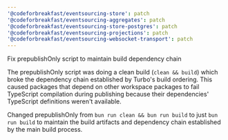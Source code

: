 ```yaml
---
'@codeforbreakfast/eventsourcing-store': patch
'@codeforbreakfast/eventsourcing-aggregates': patch
'@codeforbreakfast/eventsourcing-store-postgres': patch
'@codeforbreakfast/eventsourcing-projections': patch
'@codeforbreakfast/eventsourcing-websocket-transport': patch
---
```


Fix prepublishOnly script to maintain build dependency chain

The prepublishOnly script was doing a clean build (`clean && build`) which broke the dependency chain established by Turbo's build ordering. This caused packages that depend on other workspace packages to fail TypeScript compilation during publishing because their dependencies' TypeScript definitions weren't available.

Changed prepublishOnly from `bun run clean && bun run build` to just `bun run build` to maintain the build artifacts and dependency chain established by the main build process.
